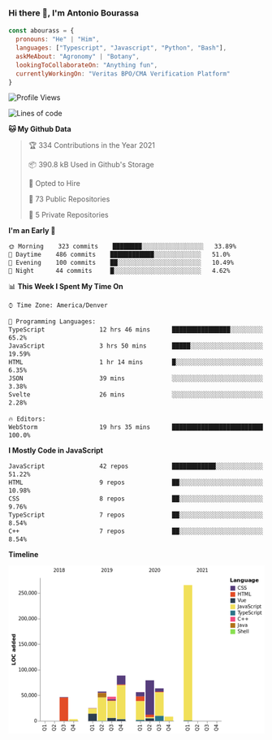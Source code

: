 ### Hi there 👋, I'm Antonio Bourassa

```javascript
const abourass = {
  pronouns: "He" | "Him",
  languages: ["Typescript", "Javascript", "Python", "Bash"],
  askMeAbout: "Agronomy" | "Botany",
  lookingToCollaborateOn: "Anything fun",
  currentlyWorkingOn: "Veritas BPO/CMA Verification Platform"
}
```

<!--START_SECTION:waka-->
![Profile Views](http://img.shields.io/badge/Profile%20Views-0-blue)

![Lines of code](https://img.shields.io/badge/From%20Hello%20World%20I%27ve%20Written-742243%20lines%20of%20code-blue)

**🐱 My Github Data** 

> 🏆 334 Contributions in the Year 2021
 > 
> 📦 390.8 kB Used in Github's Storage 
 > 
> 💼 Opted to Hire
 > 
> 📜 73 Public Repositories 
 > 
> 🔑 5 Private Repositories  
 > 
**I'm an Early 🐤** 

```text
🌞 Morning    323 commits    ████████░░░░░░░░░░░░░░░░░   33.89% 
🌆 Daytime    486 commits    ████████████░░░░░░░░░░░░░   51.0% 
🌃 Evening    100 commits    ██░░░░░░░░░░░░░░░░░░░░░░░   10.49% 
🌙 Night      44 commits     █░░░░░░░░░░░░░░░░░░░░░░░░   4.62%

```


📊 **This Week I Spent My Time On** 

```text
⌚︎ Time Zone: America/Denver

💬 Programming Languages: 
TypeScript               12 hrs 46 mins      ████████████████░░░░░░░░░   65.2% 
JavaScript               3 hrs 50 mins       █████░░░░░░░░░░░░░░░░░░░░   19.59% 
HTML                     1 hr 14 mins        █░░░░░░░░░░░░░░░░░░░░░░░░   6.35% 
JSON                     39 mins             ░░░░░░░░░░░░░░░░░░░░░░░░░   3.38% 
Svelte                   26 mins             ░░░░░░░░░░░░░░░░░░░░░░░░░   2.28%

🔥 Editors: 
WebStorm                 19 hrs 35 mins      █████████████████████████   100.0%

```

**I Mostly Code in JavaScript** 

```text
JavaScript               42 repos            ████████████░░░░░░░░░░░░░   51.22% 
HTML                     9 repos             ██░░░░░░░░░░░░░░░░░░░░░░░   10.98% 
CSS                      8 repos             ██░░░░░░░░░░░░░░░░░░░░░░░   9.76% 
TypeScript               7 repos             ██░░░░░░░░░░░░░░░░░░░░░░░   8.54% 
C++                      7 repos             ██░░░░░░░░░░░░░░░░░░░░░░░   8.54%

```


**Timeline**

![Chart not found](https://raw.githubusercontent.com/Abourass/Abourass/master/charts/bar_graph.png) 


<!--END_SECTION:waka-->

<!--
**Abourass/Abourass** is a ✨ _special_ ✨ repository because its `README.md` (this file) appears on your GitHub profile.

Here are some ideas to get you started:

- 🔭 I’m currently working on ...
- 🌱 I’m currently learning ...
- 👯 I’m looking to collaborate on ...
- 🤔 I’m looking for help with ...
- 💬 Ask me about ...
- 📫 How to reach me: ...
- 😄 Pronouns: ...
- ⚡ Fun fact: ...
-->
